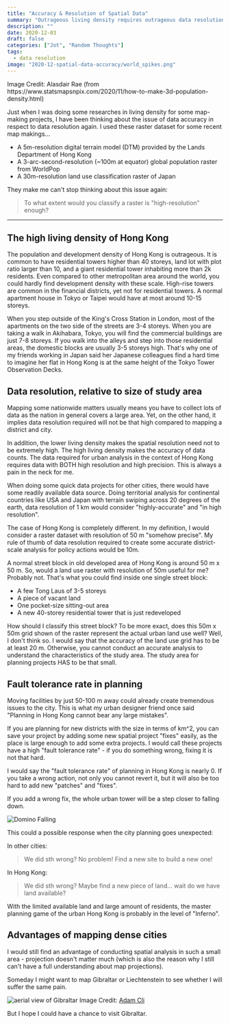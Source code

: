 ```yaml
---
title: "Accuracy & Resolution of Spatial Data"
summary: "Outrageous living density requires outrageous data resolution"
description: ""
date: 2020-12-03
draft: false
categories: ["Jot", "Random Thoughts"]
tags:
  - data resolution
image: "2020-12-spatial-data-accuracy/world_spikes.png"
---
```


<figcaption>
Image Credit: Alasdair Rae (from https://www.statsmapsnpix.com/2020/11/how-to-make-3d-population-density.html)
</figcaption>

Just when I was doing some researches in living density for some map-making projects, I have been thinking about the issue of data accuracy in respect to data resolution again. I used these raster dataset for some recent map makings...

- A 5m-resolution digital terrain model (DTM) provided by the Lands Department of Hong Kong
- A 3-arc-second-resolution (~100m at equator) global population raster from WorldPop
- A 30m-resolution land use classification raster of Japan

They make me can't stop thinking about this issue again:

> To what extent would you classify a raster is "high-resolution" enough?

---

## The high living density of Hong Kong

The population and development density of Hong Kong is outrageous. It is common to have residential towers higher than 40 storeys, land lot with plot ratio larger than 10, and a giant residential tower inhabiting more than 2k residents. Even compared to other metropolitan area around the world, you could hardly find development density with these scale. High-rise towers are common in the financial districts, yet not for residential towers. A normal apartment house in Tokyo or Taipei would have at most around 10-15 storeys.

When you step outside of the King's Cross Station in London, most of the apartments on the two side of the streets are 3-4 storeys. When you are taking a walk in Akihabara, Tokyo, you will find the commercial buildings are just 7-8 storeys. If you walk into the alleys and step into those residential areas, the domestic blocks are usually 3-5 storeys high. That's why one of my friends working in Japan said her Japanese colleagues find a hard time to imagine her flat in Hong Kong is at the same height of the Tokyo Tower Observation Decks.

## Data resolution, relative to size of study area

Mapping some nationwide matters usually means you have to collect lots of data as the nation in general covers a large area. Yet, on the other hand, it implies data resolution required will not be that high compared to mapping a district and city.

In addition, the lower living density makes the spatial resolution need not to be extremely high. The high living density makes the accuracy of data counts. The data required for urban analysis in the context of Hong Kong requires data with BOTH high resolution and high precision. This is always a pain in the neck for me.

When doing some quick data projects for other cities, there would have some readily available data source. Doing territorial analysis for continental countries like USA and Japan with terrain swiping across 20 degrees of the earth, data resolution of 1 km would consider "highly-accurate" and "in high resolution".

The case of Hong Kong is completely different. In my definition, I would consider a raster dataset with resolution of 50 m "somehow precise". My rule of thumb of data resolution required to create some accurate district-scale analysis for policy actions would be 10m.

A normal street block in old developed area of Hong Kong is around 50 m x 50 m. So, would a land use raster with resolution of 50m useful for me? Probably not. That's what you could find inside one single street block:

- A few Tong Laus of 3-5 storeys
- A piece of vacant land
- One pocket-size sitting-out area
- A new 40-storey residential tower that is just redeveloped

How should I classify this street block? To be more exact, does this 50m x 50m grid shown of the raster represent the actual urban land use well? Well, I don't think so. I would say that the accuracy of the land use grid has to be at least 20 m. Otherwise, you cannot conduct an accurate analysis to understand the characteristics of the study area. The study area for planning projects HAS to be that small.

## Fault tolerance rate in planning

Moving facilities by just 50-100 m away could already create tremendous issues to the city. This is what my urban designer friend once said "Planning in Hong Kong cannot bear any large mistakes".

If you are planning for new districts with the size in terms of km^2, you can save your project by adding some new spatial project "fixes" easily, as the place is large enough to add some extra projects. I would call these projects have a high "fault tolerance rate" - if you do something wrong, fixing it is not that hard.

I would say the "fault tolerance rate" of planning in Hong Kong is nearly 0. If you take a wrong action, not only you cannot revert it, but it will also be too hard to add new "patches" and "fixes".

If you add a wrong fix, the whole urban tower will be a step closer to falling down.

![Domino Falling](https://i.gifer.com/M8AL.gif)

This could a possible response when the city planning goes unexpected:

In other cities:
> We did sth wrong? No problem! Find a new site to build a new one!

In Hong Kong:
> We did sth wrong? Maybe find a new piece of land... wait do we have land available?

With the limited available land and large amount of residents, the master planning game of the urban Hong Kong is probably in the level of "Inferno".

## Advantages of mapping dense cities

I would still find an advantage of conducting spatial analysis in such a small area - projection doesn't matter much (which is also the reason why I still can't have a full understanding about map projections).

Someday I might want to map Gibraltar or Liechtenstein to see whether I will suffer the same pain.

![aerial view of Gibraltar](https://upload.wikimedia.org/wikipedia/commons/thumb/d/d2/Gibraltar5.jpg/1920px-Gibraltar5.jpg)
Image Credit: [Adam Cli](https://commons.wikimedia.org/wiki/File:Gibraltar5.jpg)

But I hope I could have a chance to visit Gibraltar.
